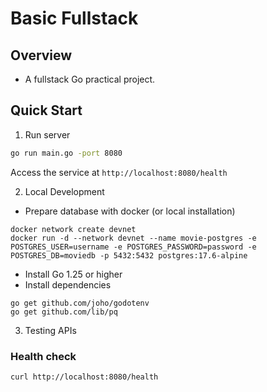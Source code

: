 # Basic Fullstack

## Overview

- A fullstack Go practical project.

## Quick Start

1. Run server

```bash
go run main.go -port 8080
```

Access the service at `http://localhost:8080/health`

2. Local Development

- Prepare database with docker (or local installation)

```shell
docker network create devnet
docker run -d --network devnet --name movie-postgres -e POSTGRES_USER=username -e POSTGRES_PASSWORD=password -e POSTGRES_DB=moviedb -p 5432:5432 postgres:17.6-alpine
```

- Install Go 1.25 or higher
- Install dependencies

```shell
go get github.com/joho/godotenv
go get github.com/lib/pq
```

3. Testing APIs

### Health check

```shell
curl http://localhost:8080/health
```
